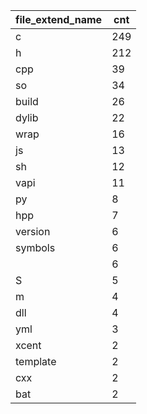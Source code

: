 | file_extend_name | cnt |
|------------------|-----|
| c                | 249 |
| h                | 212 |
| cpp              | 39  |
| so               | 34  |
| build            | 26  |
| dylib            | 22  |
| wrap             | 16  |
| js               | 13  |
| sh               | 12  |
| vapi             | 11  |
| py               | 8   |
| hpp              | 7   |
| version          | 6   |
| symbols          | 6   |
|                  | 6   |
| S                | 5   |
| m                | 4   |
| dll              | 4   |
| yml              | 3   |
| xcent            | 2   |
| template         | 2   |
| cxx              | 2   |
| bat              | 2   |
